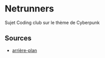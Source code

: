 # Netrunners
Sujet Coding club sur le thème de Cyberpunk

## Sources

* [arrière-plan](https://www.deviantart.com/valenberg/art/Rolly-Rocket-601618597)
